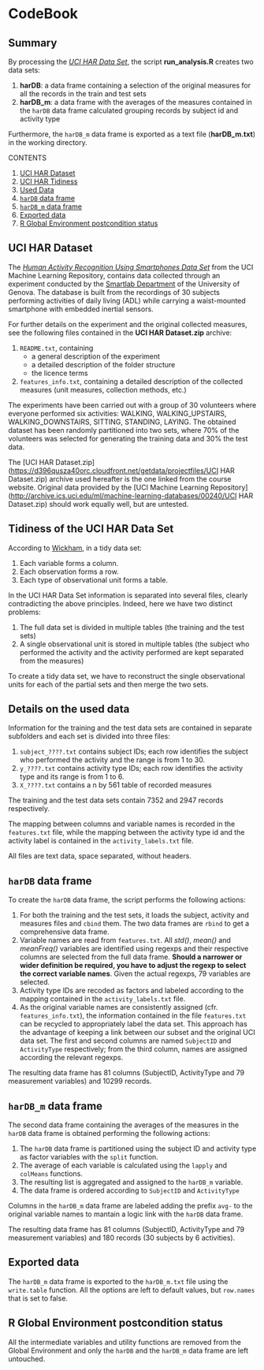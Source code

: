 # CodeBook
## Summary
By processing the *[UCI HAR Data Set](http://archive.ics.uci.edu/ml/datasets/Human+Activity+Recognition+Using+Smartphones)*, the script **run_analysis.R** creates two data sets:

1. **harDB**: a data frame containing a selection of the original measures for all the records in the train and test sets
1. **harDB_m**: a data frame with the averages of the measures contained in the `harDB` data frame calculated grouping records by subject id and activity type

Furthermore, the `harDB_m` data frame is exported as a text file (**harDB_m.txt**) in the working directory.

CONTENTS

1. [UCI HAR Dataset](#UCIHAR)
1. [UCI HAR Tidiness](#tidiness)
1. [Used Data](#used-data)
1. [`harDB` data frame](#harDB)
1. [`harDB_m` data frame](#harDB_m)
1. [Exported data](#export)
1. [R Global Environment postcondition status](#postconditions)


## <a name="UCIHAR">UCI HAR Dataset</a>
The *[Human Activity Recognition Using Smartphones Data Set](http://archive.ics.uci.edu/ml/datasets/Human+Activity+Recognition+Using+Smartphones)* from the UCI Machine Learning Repository, contains data collected through an experiment conducted by the [Smartlab Department](www.smartlab.ws) of the University of Genova. The database is built from the recordings of 30 subjects performing activities of daily living (ADL) while carrying a waist-mounted smartphone with embedded inertial sensors.

For further details on the experiment and the original collected measures, see the following files contained in the **UCI HAR Dataset.zip** archive:

1. `README.txt`, containing
    + a general description of the experiment
    + a detailed description of the folder structure
    + the licence terms
1. `features_info.txt`, containing a detailed description of the collected measures (unit measures, collection methods, etc.)

The experiments have been carried out with a group of 30 volunteers where everyone performed six activities: WALKING, WALKING_UPSTAIRS, WALKING_DOWNSTAIRS, SITTING, STANDING, LAYING. The obtained dataset has been randomly partitioned into two sets, where 70% of the volunteers was selected for generating the training data and 30% the test data. 

The [UCI HAR Dataset.zip](https://d396qusza40orc.cloudfront.net/getdata/projectfiles/UCI HAR Dataset.zip) archive used hereafter is the one linked from the course website. Original data provided by the [UCI Machine Learning Repository](http://archive.ics.uci.edu/ml/machine-learning-databases/00240/UCI HAR Dataset.zip) should work equally well, but are untested.


## <a name="tidiness">Tidiness of the UCI HAR Data Set</a>
According to [Wickham](http://vita.had.co.nz/papers/tidy-data.html), in a tidy data set:

1. Each variable forms a column.
2. Each observation forms a row.
3. Each type of observational unit forms a table.

In the UCI HAR Data Set information is separated into several files, clearly contradicting the above principles. Indeed, here we have two distinct problems:

1. The full data set is divided in multiple tables (the training and the test sets)
1. A single observational unit is stored in multiple tables (the subject who performed the activity and the activity performed are kept separated from the measures)

To create a tidy data set, we have to reconstruct the single observational units for each of the partial sets and then merge the two sets.


## <a name="used-data">Details on the used data</a>
Information for the training and the test data sets are contained in separate subfolders and each set is divided into three files:

1. `subject_????.txt` contains subject IDs; each row identifies the subject who performed the activity and the range is from 1 to 30. 
1. `y_????.txt` contains activity type IDs; each row identifies the activity type and its range is from 1 to 6.
1. `X_????.txt` contains a n by 561 table of recorded measures

The training and the test data sets contain 7352 and 2947 records respectively.

The mapping between columns and variable names is recorded in the `features.txt` file, while the mapping between the activity type id and the activity label is contained in the `activity_labels.txt` file.

All files are text data, space separated, without headers.

## <a name="harDB">**`harDB`** data frame</a>
To create the `harDB` data frame, the script performs the following actions:

1. For both the training and the test sets, it loads the subject, activity and measures files and `cbind` them. The two data frames are `rbind` to get a comprehensive data frame.
1. Variable names are read from `features.txt`. All *std()*, *mean()* and *meanFreq()* variables are identified using regexps and their respective columns are selected from the full data frame. **Should a narrower or wider definition be required, you have to adjust the regexp to select the correct variable names**. Given the actual regexps, 79 variables are selected.
1. Activity type IDs are recoded as factors and labeled according to the mapping contained in the `activity_labels.txt` file.
1. As the original variable names are consistently assigned (cfr. `features_info.txt`), the information contained in the file `features.txt` can be recycled to appropriately label the data set. This approach has the advantage of keeping a link between our subset and the original UCI data set. The first and second columns are named `SubjectID` and `ActivityType` respectively; from the third column, names are assigned according the relevant regexps. 

The resulting data frame has 81 columns (SubjectID, ActivityType and 79 measurement variables) and 10299 records.


## <a name="harDB_m">**`harDB_m`** data frame</a>
The second data frame containing the averages of the measures in the `harDB` data frame is obtained performing the following actions:

1. The `harDB` data frame is partitioned using the subject ID and activity type as factor variables with the `split` function.
1. The average of each variable is calculated using the `lapply` and `colMeans` functions.
1. The resulting list is aggregated and assigned to the `harDB_m` variable.
1. The data frame is ordered according to `SubjectID` and `ActivityType`

Columns in the `harDB_m` data frame are labeled adding the prefix `avg-` to the original variable names to mantain a logic link with the `harDB` data frame.

The resulting data frame has 81 columns (SubjectID, ActivityType and 79 measurement variables) and 180 records (30 subjects by 6 activities).


## <a name="export">Exported data</a>
The `harDB_m` data frame is exported to the `harDB_m.txt` file using the `write.table` function. All the options are left to default values, but `row.names` that is set to false.


## <a name="postconditions">R Global Environment postcondition status</a>
All the intermediate variables and utility functions are removed from the Global Environment and only the `harDB` and the `harDB_m` data frame are left untouched.
